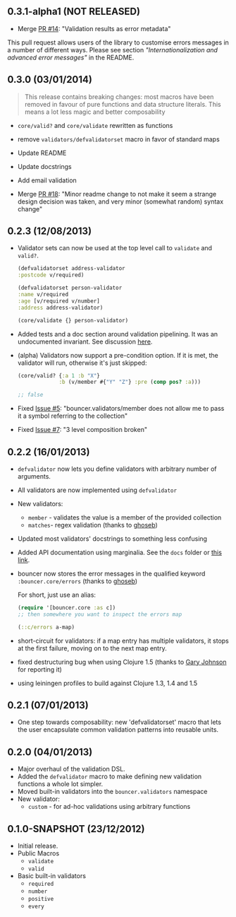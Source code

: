 ## 0.3.1-alpha1 (NOT RELEASED)

- Merge [PR #14](https://github.com/leonardoborges/bouncer/pull/14): "Validation results as error metadata"

This pull request allows users of the library to customise errors messages in a number of different ways. Please see section *"Internationalization and advanced error messages"* in the README.

## 0.3.0 (03/01/2014)

> This release contains breaking changes: most macros have been removed in favour of pure functions and data structure literals. This means a lot less magic and better composability


- `core/valid?` and `core/validate` rewritten as functions
- remove `validators/defvalidatorset` macro in favor of standard maps
- Update README
- Update docstrings
- Add email validation

- Merge [PR #18](https://github.com/leonardoborges/bouncer/pull/18): "Minor readme change to not make it seem a strange design decision was taken, and very minor (somewhat random) syntax change"

## 0.2.3 (12/08/2013)

- Validator sets can now be used at the top level call to `validate` and `valid?`.

    ```clojure
    (defvalidatorset address-validator
    :postcode v/required)

    (defvalidatorset person-validator
    :name v/required
    :age [v/required v/number]
    :address address-validator)

    (core/validate {} person-validator)
    ```

- Added tests and a doc section around validation pipelining. It was an undocumented invariant. See discussion [here](https://github.com/leonardoborges/bouncer/pull/4).
- (alpha) Validators now support a pre-condition option. If it is met, the validator will run, otherwise it's just skipped:

    ```clojure
    (core/valid? {:a 1 :b "X"}
                 :b (v/member #{"Y" "Z"} :pre (comp pos? :a)))

    ;; false
    ```

- Fixed [Issue #5](https://github.com/leonardoborges/bouncer/issues/5): "bouncer.validators/member does not allow me to pass it a symbol referring to the collection"

- Fixed [Issue #7](https://github.com/leonardoborges/bouncer/issues/7): "3 level composition broken"

## 0.2.2 (16/01/2013)

- `defvalidator` now lets you define validators with arbitrary number of arguments.
- All validators are now implemented using `defvalidator`
- New validators:
	- `member` - validates the value is a member of the provided collection
	- `matches`- regex validation (thanks to [ghoseb](https://github.com/ghoseb))
- Updated most validators' docstrings to something less confusing
- Added API documentation using marginalia. See the `docs` folder or [this link](http://leonardoborges.github.com/bouncer/).
- bouncer now stores the error messages in the qualified keyword `:bouncer.core/errors` (thanks to [ghoseb](https://github.com/ghoseb))

  For short, just use an alias:


   ```clojure
  (require '[bouncer.core :as c])
  ;; then somewhere you want to inspect the errors map

  (::c/errors a-map)

  ```
- short-circuit for validators: if a map entry has multiple validators, it stops at the first failure, moving on to the next map entry.
- fixed destructuring bug when using Clojure 1.5 (thanks to [Gary Johnson](gwjohnso@uvm.edu) for reporting it)
- using leiningen profiles to build against Clojure 1.3, 1.4 and 1.5

## 0.2.1 (07/01/2013)

- One step towards composability: new 'defvalidatorset' macro that lets the user encapsulate common validation patterns into reusable units.

## 0.2.0 (04/01/2013)

- Major overhaul of the validation DSL.
- Added the `defvalidator` macro to make defining new validation functions a whole lot simpler.
- Moved built-in validators into the `bouncer.validators` namespace
- New validator:
  - `custom` - for ad-hoc validations using arbitrary functions

## 0.1.0-SNAPSHOT (23/12/2012)

- Initial release.
- Public Macros
    - `validate`
    - `valid`
- Basic built-in validators
    - `required`
    - `number`
    - `positive`
    - `every`
